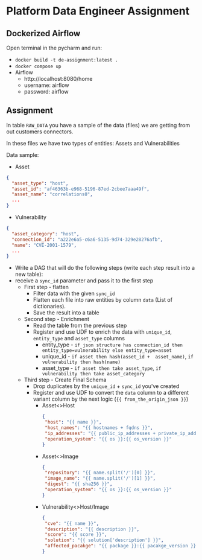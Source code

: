 # Platform Data Engineer Assignment


## Dockerized Airflow

Open terminal in the pycharm and run:
* ``` docker build -t de-assignment:latest . ```
* ``` docker compose up ```
* Airflow
  * http://localhost:8080/home
  * username: airflow
  * password: airflow


## Assignment
In table ``` RAW_DATA ``` you have a sample of the data (files) we are getting from out customers connectors.

In these files we have two types of entities: Assets and Vulnerabilities

Data sample:
- Asset
```json
{
  "asset_type": "host",
  "asset_id": "af46363b-e968-5196-87ed-2cbee7aaa49f",
  "asset_name": "correlations0",
  ...
}
```
- Vulnerability
```json
{
  "asset_category": "host",
  "connection_id": "a222e6a5-c6a6-5135-9d74-329e28276afb",
  "name": "CVE-2001-1579",
  ...
}
```

- Write a DAG that will do the following steps (write each step result into a new table):
- receive a `sync_id` parameter and pass it to the first step
  - First step - flatten
    - Filter data with the given `sync_id` 
    - Flatten each file into raw entities by column `data` (List of dictionaries).
    - Save the result into a table
  - Second step - Enrichment
    - Read the table from the previous step 
    - Register and use UDF to enrich the data with `unique_id`, `entity_type` and `asset_type` columns
      - entity_type - `if json structure has connection_id then entity_type=vulnerability else entity_type=asset`
      - unique_id - `if asset then hash(asset_id +  asset_name)`, `if vulnerability then hash(name)`
      - asset_type - `if asset then take asset_type`, `if vulnerability then take asset_category`
  - Third step - Create Final Schema
    - Drop duplicates by the `unique_id` + `sync_id` you've created
    - Register and use UDF to convert the `data` column to a different variant column by the next logic (`{{ from_the_origin_json }}`) 
      - Asset<>Host 
        ```json
        {
         "host": "{{ name }}",
         "host_names": "{{ hostnames + fqdns }}",
         "ip_addresses": "{{ public_ip_addresses + private_ip_addresses }}",
         "operation_system": "{{ os }}:{{ os_version }}"
        }
        ```
      - Asset<>Image
        ```json
        {
         "repository": "{{ name.split('/')[0] }}",
         "image_name": "{{ name.split('/')[1] }}",
         "digest": "{{ sha256 }}",
         "operation_system": "{{ os }}:{{ os_version }}"
        }
        ```
      - Vulnerability<>Host/Image
        ```json
        {
         "cve": "{{ name }}",
         "description": "{{ description }}",
         "score": "{{ score }}",
         "solution": "{{ solution['description'] }}",
         "affected_pacakge": "{{ package }}:{{ pacakge_version }}"
        }
        ```
